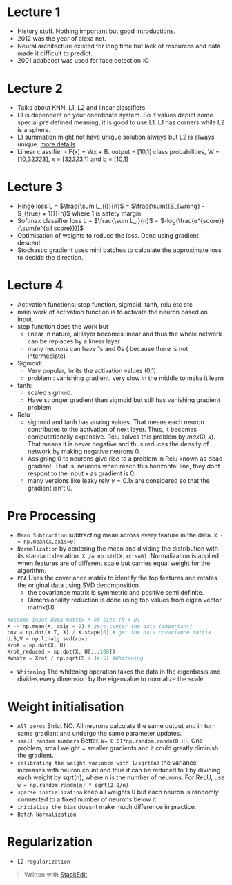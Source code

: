 
# Lecture 1

- History stuff. Nothing important but good introductions.
- 2012 was the year of alexa net. 
- Neural architecture existed for long time but lack of resources and data made it difficult to predict.
- 2001 adaboost was used for face detection :O 

# Lecture 2
- Talks about KNN, L1, L2 and linear classifiers
- L1 is dependent on your coordinate system. So if values depict some special pre defined meaning, it is good to use L1. L1 has corners while L2 is a sphere.
- L1 summation might not have unique solution always but L2 is always unique. [more details](https://stats.stackexchange.com/questions/363144/why-does-the-l2-norm-loss-have-a-unique-solution-and-the-l1-norm-loss-have-possi)
- Linear classifier - F(x) = Wx + B. output = [10,1] class probabilities, W = [10,32*32*3], x = [32*32*3,1] and b = [10,1]


# Lecture 3
- Hinge loss L = $\frac{\sum L_{i}}{n}$ = $\frac{\sum({S_{wrong} - S_{true} + 1})}{n}$ where 1 is safety margin. 
- Softmax classifier loss L = $\frac{\sum L_i}{n}$ = $-log(\frac{e^{score}}{\sum{e^{all score}}})$ 
- Optimisation of weights to reduce the loss. Done using gradient  descent.
- Stochastic gradient uses mini batches to calculate the approximate loss to decide the direction.

# Lecture 4
- Activation functions: step function, sigmoid, tanh, relu etc etc
- main work of activation function is to activate the neuron based on input. 
- step function does the work but 
	- linear in nature, all layer becomes linear and thus the whole network can be replaces by a linear layer
	- many neurons can have 1s and 0s ( because there is not intermediate)
- Sigmoid:
	- Very popular, limits the activation values (0,1).
	- problem : vanishing gradient. very slow in the middle to make it learn
- tanh:
	- scaled sigmoid.
	- Have stronger gradient than sigmoid but still has vanishing gradient problem
- Relu
	- sigmoid and tanh has analog values. That means each neuron contributes to the activation of next layer. Thus, it becomes computationally expensive. Relu solves this problem by $max(0,x)$. That means it is never negative and thus reduces the density of network by making negative neurons 0.
	- Assigning 0 to neurons give rise to a problem in Relu known as dead gradient. That is, neurons when reach this horizontal line, they dont respont to the input x as gradient is 0. 
	- many versions like leaky rely $y = 0.1x$ are considered so that the gradient isn't 0.

# Pre Processing

- `Mean Subtraction` subtracting mean across every feature in the data. `X -= np.mean(X,axis=0)`
- `Normalization` by centering the mean and dividing the distribution with its standard deviation. `X /= np.std(X,axis=0)`. Normalization is applied when features are of different scale but carries equal weight for the algorithm.
- `PCA` Uses the covariance matrix to identify the top features and rotates the original data using SVD decomposition.
	- the covariance matrix is symmetric and positive semi definite.
	- Dimensionality reduction is done using top values from eigen vector matrix(U)
```python
#Assume input data matrix X of size [N x D]
X -= np.mean(X, axis = 0) # zero-center the data (important)
cov = np.dot(X.T, X) / X.shape[0] # get the data covariance matrix
U,S,V = np.linalg.svd(cov)
Xrot = np.dot(X, U)
Xrot_reduced = np.dot(X, U[:,:100])
Xwhite = Xrot / np.sqrt(S + 1e-5) #Whitening
```
-	`Whitening` The whitening operation takes the data in the eigenbasis and divides every dimension by the eigenvalue to normalize the scale

# Weight initialisation

- `All zeros` Strict NO. All neurons calculate the same output and in turn same gradient and undergo the same parameter updates.
- `small random numbers` Better. `W= 0.01*np.random.randn(D,H)`. One problem, small weight = smaller gradients and it could greatly diminish the gradient.
- `calibrating the weight variance with 1/sqrt(n)` the variance increases with neuron count and thus it can be reduced to 1 by dividing each weight by sqrt(n), where n is the number of neurons. For ReLU, use  `w = np.random.randn(n) * sqrt(2.0/n)`
- `sparse initialization` keep all weights 0 but each neuron is randomly connected to a fixed number of neurons below it.
- `initialise the bias` doesnt make much difference in practice.
- `Batch Normalization`

# Regularization
-	`L2 regularization` 


> Written with [StackEdit](https://stackedit.io/).
<!--stackedit_data:
eyJoaXN0b3J5IjpbLTIwNDQ2NzgzNzAsLTIxNjEwNjUzNCw2Mj
AzODE1NjQsLTEyNDg0MjI5MzgsNDkyMzU2MTExLDU5NjgzMjI0
Miw4NjE4ODkyOTAsMTE2NjkxNjAzMSwtNzkyMTMwMTIzLC05ND
g4NjMxOTgsOTI4NjcwNjUzLDEzMDUzMzQ1NzEsLTQzODE4OTgy
NSwyMzU5ODAxNTUsMjEwMzYxNDM4OV19
-->